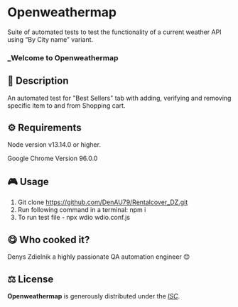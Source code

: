 # Openweathermap

Suite of automated tests to test the functionality of a current weather API using “By City name” variant.

### _Welcome to Openweathermap

## 📄 Description

An automated test for "Best Sellers" tab with adding, verifying and removing specific item to and from Shopping cart.

## ⚙️ Requirements

Node version v13.14.0 or higher.

Google Chrome Version 96.0.0

## 🎮 Usage

1. Git clone https://github.com/DenAU79/Rentalcover_DZ.git
2. Run following command in a terminal: npm i
3. To run test file - npx wdio wdio.conf.js

## 😋 Who cooked it?

Denys Zdielnik a highly passionate QA automation engineer 😊

## ⚖️ License

**Openweathermap** is generously distributed under the _[ISC](https://opensource.org/licenses/ISC)_.
